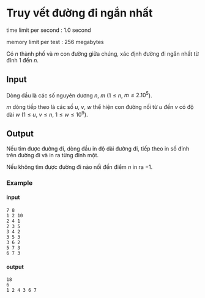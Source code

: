 # Truy vết đường đi ngắn nhất
time limit per second : 1.0 second

memory limit per test : 256 megabytes

Có $n$ thành phố và $m$ con đường giữa chúng, xác định đường đi ngắn nhất từ đỉnh $1$ đến $n$.

## Input
Dòng đầu là các số nguyên dương $n$, $m$ ($1 \leq n$, $m \leq 2.10^5$).

$m$ dòng tiếp theo là các số $u$, $v$, $w$ thể hiện con đường nối từ $u$ đến $v$ có độ dài $w$ ($1 \leq u$, $v \leq n$, $1 \leq w \leq 10^9$).

## Output
Nếu tìm được đường đi, dòng đầu in độ dài đường đi, tiếp theo in số đỉnh trên đường đi và in ra từng đỉnh một.

Nếu không tìm được đường đi nào nối đến điểm $n$ in ra $-1$.

### Example
#### input
```
7 8
1 2 10
2 4 1
2 3 5
3 4 2
3 5 3
3 6 2
5 7 3
6 7 3
```

#### output
```
18
6
1 2 4 3 6 7
```

